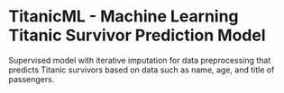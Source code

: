 # TitanicML - Machine Learning Titanic Survivor Prediction Model
Supervised model with iterative imputation for data preprocessing that predicts Titanic survivors based on data such as name, age, and title of passengers.
